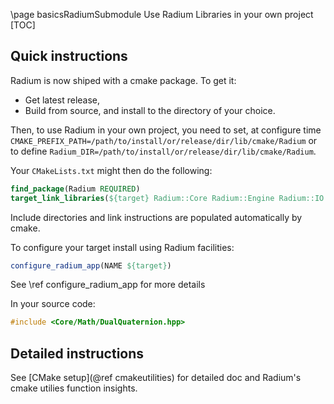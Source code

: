 \page basicsRadiumSubmodule Use Radium Libraries in your own project
[TOC]

## Quick instructions

Radium is now shiped with a cmake package. To get it:

- Get latest release,
- Build from source, and install to the directory of your choice.

Then, to use Radium in your own project, you need to set, at configure time `CMAKE_PREFIX_PATH=/path/to/install/or/release/dir/lib/cmake/Radium`
or to define `Radium_DIR=/path/to/install/or/release/dir/lib/cmake/Radium`.

Your `CMakeLists.txt` might then do the following:

~~~cmake
find_package(Radium REQUIRED)
target_link_libraries(${target} Radium::Core Radium::Engine Radium::IO Radium::Gui)
~~~

Include directories and link instructions are populated automatically by cmake.

To configure your target install using Radium facilities:

~~~cmake
configure_radium_app(NAME ${target})
~~~

See \ref configure_radium_app for more details

In your source code:

~~~cpp
#include <Core/Math/DualQuaternion.hpp>
~~~

## Detailed instructions

See [CMake setup](@ref cmakeutilities) for detailed doc and Radium's cmake utilies function insights.
